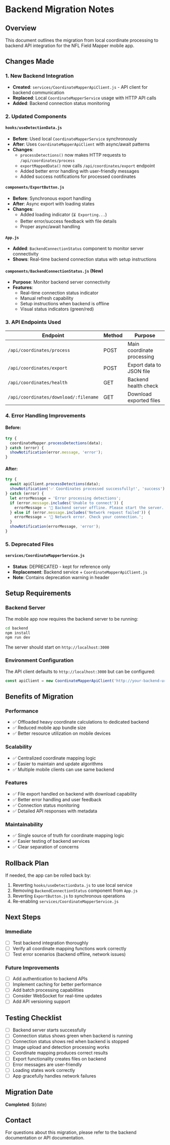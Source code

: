 # Backend Migration Notes

## Overview
This document outlines the migration from local coordinate processing to backend API integration for the NFL Field Mapper mobile app.

## Changes Made

### 1. New Backend Integration
- **Created**: `services/CoordinateMapperApiClient.js` - API client for backend communication
- **Replaced**: Local `CoordinateMapperService` usage with HTTP API calls
- **Added**: Backend connection status monitoring

### 2. Updated Components

#### `hooks/useDetectionData.js`
- **Before**: Used local `CoordinateMapperService` synchronously
- **After**: Uses `CoordinateMapperApiClient` with async/await patterns
- **Changes**:
  - `processDetections()` now makes HTTP requests to `/api/coordinates/process`
  - `exportMappedData()` now calls `/api/coordinates/export` endpoint
  - Added better error handling with user-friendly messages
  - Added success notifications for processed coordinates

#### `components/ExportButton.js`
- **Before**: Synchronous export handling
- **After**: Async export with loading states
- **Changes**:
  - Added loading indicator (`⏳ Exporting...`)
  - Better error/success feedback with file details
  - Proper async/await handling

#### `App.js`
- **Added**: `BackendConnectionStatus` component to monitor server connectivity
- **Shows**: Real-time backend connection status with setup instructions

#### `components/BackendConnectionStatus.js` (New)
- **Purpose**: Monitor backend server connectivity
- **Features**:
  - Real-time connection status indicator
  - Manual refresh capability
  - Setup instructions when backend is offline
  - Visual status indicators (green/red)

### 3. API Endpoints Used

| Endpoint | Method | Purpose |
|----------|--------|---------|
| `/api/coordinates/process` | POST | Main coordinate processing |
| `/api/coordinates/export` | POST | Export data to JSON file |
| `/api/coordinates/health` | GET | Backend health check |
| `/api/coordinates/download/:filename` | GET | Download exported files |

### 4. Error Handling Improvements

#### Before:
```javascript
try {
  coordinateMapper.processDetections(data);
} catch (error) {
  showNotification(error.message, 'error');
}
```

#### After:
```javascript
try {
  await apiClient.processDetections(data);
  showNotification('✅ Coordinates processed successfully!', 'success');
} catch (error) {
  let errorMessage = 'Error processing detections';
  if (error.message.includes('Unable to connect')) {
    errorMessage = '🔌 Backend server offline. Please start the server.';
  } else if (error.message.includes('Network request failed')) {
    errorMessage = '📡 Network error. Check your connection.';
  }
  showNotification(errorMessage, 'error');
}
```

### 5. Deprecated Files

#### `services/CoordinateMapperService.js`
- **Status**: DEPRECATED - kept for reference only
- **Replacement**: Backend service + `CoordinateMapperApiClient.js`
- **Note**: Contains deprecation warning in header

## Setup Requirements

### Backend Server
The mobile app now requires the backend server to be running:

```bash
cd backend
npm install
npm run dev
```

The server should start on `http://localhost:3000`

### Environment Configuration
The API client defaults to `http://localhost:3000` but can be configured:

```javascript
const apiClient = new CoordinateMapperApiClient('http://your-backend-url');
```

## Benefits of Migration

### Performance
- ✅ Offloaded heavy coordinate calculations to dedicated backend
- ✅ Reduced mobile app bundle size
- ✅ Better resource utilization on mobile devices

### Scalability
- ✅ Centralized coordinate mapping logic
- ✅ Easier to maintain and update algorithms
- ✅ Multiple mobile clients can use same backend

### Features
- ✅ File export handled on backend with download capability
- ✅ Better error handling and user feedback
- ✅ Connection status monitoring
- ✅ Detailed API responses with metadata

### Maintainability
- ✅ Single source of truth for coordinate mapping logic
- ✅ Easier testing of backend services
- ✅ Clear separation of concerns

## Rollback Plan

If needed, the app can be rolled back by:
1. Reverting `hooks/useDetectionData.js` to use local service
2. Removing `BackendConnectionStatus` component from `App.js`
3. Reverting `ExportButton.js` to synchronous operations
4. Re-enabling `services/CoordinateMapperService.js`

## Next Steps

### Immediate
- [ ] Test backend integration thoroughly
- [ ] Verify all coordinate mapping functions work correctly
- [ ] Test error scenarios (backend offline, network issues)

### Future Improvements
- [ ] Add authentication to backend APIs
- [ ] Implement caching for better performance
- [ ] Add batch processing capabilities
- [ ] Consider WebSocket for real-time updates
- [ ] Add API versioning support

## Testing Checklist

- [ ] Backend server starts successfully
- [ ] Connection status shows green when backend is running
- [ ] Connection status shows red when backend is stopped
- [ ] Image upload and detection processing works
- [ ] Coordinate mapping produces correct results
- [ ] Export functionality creates files on backend
- [ ] Error messages are user-friendly
- [ ] Loading states work correctly
- [ ] App gracefully handles network failures

## Migration Date
**Completed**: $(date)

## Contact
For questions about this migration, please refer to the backend documentation or API documentation. 